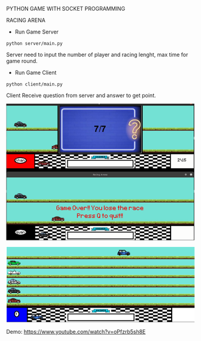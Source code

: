 PYTHON GAME WITH SOCKET PROGRAMMING

RACING ARENA

* Run Game Server
```
python server/main.py
```

Server need to input the number of player and racing lenght, max time for game round.

* Run Game Client
```
python client/main.py
```

Client Receive question from server and answer to get point.

![Alt text](image1.png?raw=true "Game Screen 1")

![Alt text](image2.png?raw=true "Game Screen 2")

Demo: https://www.youtube.com/watch?v=oPfzrb5sh8E